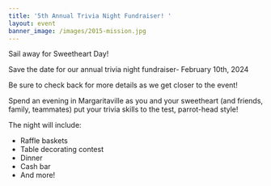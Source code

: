 ```yaml
---
title: '5th Annual Trivia Night Fundraiser! '
layout: event
banner_image: /images/2015-mission.jpg
---
```

Sail away for Sweetheart Day!

Save the date for our annual trivia night fundraiser- February 10th, 2024

Be sure to check back for more details as we get closer to the event!&nbsp;

Spend an evening in Margaritaville as you and your sweetheart (and friends, family, teammates) put your trivia skills to the test, parrot-head style!

The night will include:

* Raffle baskets
* Table decorating contest&nbsp;
* Dinner
* Cash bar
* And more!&nbsp;